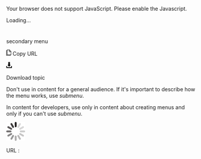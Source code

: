 Your browser does not support JavaScript. Please enable the Javascript.

Loading...

# 

secondary menu

![Copy URL](media/secondary-menu/Copy.png)
Copy URL

![Download](media/secondary-menu/Download.png)

Download topic

Don't use in content for a general audience. If it's important to describe how the menu works, use *submenu*.

In content for developers, use only in content about creating menus and only if you can't use *submenu*. 

![In progress](media/secondary-menu/activity-large.gif)

URL :
